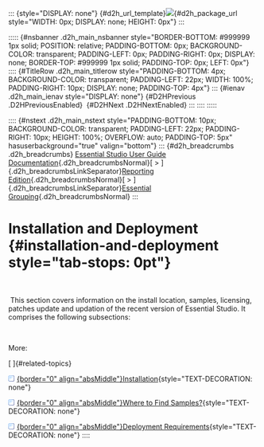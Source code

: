 ::: {style="DISPLAY: none"}
[](ms-xhelp:///?Id=d2h_url_template){#d2h_url_template}![](!package_url!){#d2h_package_url style="WIDTH: 0px; DISPLAY: none; HEIGHT: 0px"}
:::

::::: {#nsbanner .d2h_main_nsbanner style="BORDER-BOTTOM: #999999 1px solid; POSITION: relative; PADDING-BOTTOM: 0px; BACKGROUND-COLOR: transparent; PADDING-LEFT: 0px; PADDING-RIGHT: 0px; DISPLAY: none; BORDER-TOP: #999999 1px solid; PADDING-TOP: 0px; LEFT: 0px"}
:::: {#TitleRow .d2h_main_titlerow style="PADDING-BOTTOM: 4px; BACKGROUND-COLOR: transparent; PADDING-LEFT: 22px; WIDTH: 100%; PADDING-RIGHT: 10px; DISPLAY: none; PADDING-TOP: 4px"}
::: {#ienav .d2h_main_ienav style="DISPLAY: none"}
[](ms-xhelp:///?Id=8f2840b5-a486-40d4-b93a-4f66794d29e0){#D2HPrevious .D2HPreviousEnabled}  [](ms-xhelp:///?Id=c7108b1d-e0eb-450c-9746-b60c7f319feb){#D2HNext .D2HNextEnabled}
:::
::::
:::::

:::: {#nstext .d2h_main_nstext style="PADDING-BOTTOM: 10px; BACKGROUND-COLOR: transparent; PADDING-LEFT: 22px; PADDING-RIGHT: 10px; HEIGHT: 100%; OVERFLOW: auto; PADDING-TOP: 5px" hasuserbackground="true" valign="bottom"}
::: {#d2h_breadcrumbs .d2h_breadcrumbs}
[Essential Studio User Guide Documentation](ms-xhelp:///?Id=12457748-09e3-4d74-a240-8e049cedf030){.d2h_breadcrumbsNormal}[ \> ]{.d2h_breadcrumbsLinkSeparator}[Reporting Edition](ms-xhelp:///?Id=027aa5b6-6676-4f93-ad23-c20e8c45792e){.d2h_breadcrumbsNormal}[ \> ]{.d2h_breadcrumbsLinkSeparator}[Essential Grouping](ms-xhelp:///?Id=37faf36d-c8f0-4c7d-90e1-39deecb620a6){.d2h_breadcrumbsNormal}
:::

# Installation and Deployment {#installation-and-deployment style="tab-stops: 0pt"}

 

 This section covers information on the install location, samples, licensing, patches update and updation of the recent version of Essential Studio. It comprises the following subsections:

 

More:

[ ]{#related-topics}

[![](button.gif){border="0" align="absMiddle"}Installation](ms-xhelp:///?Id=c7108b1d-e0eb-450c-9746-b60c7f319feb){style="TEXT-DECORATION: none"}

[![](button.gif){border="0" align="absMiddle"}Where to Find Samples?](ms-xhelp:///?Id=30264324-1842-4aa2-bcb3-231745cd5320){style="TEXT-DECORATION: none"}

[![](button.gif){border="0" align="absMiddle"}Deployment Requirements](ms-xhelp:///?Id=49b0ce27-66ef-4ed0-8b1a-fe0897cd6495){style="TEXT-DECORATION: none"}
::::
